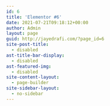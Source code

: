 ```yaml
---
id: 6
title: 'Elementor #6'
date: 2021-07-21T09:18:12+00:00
author: Admin
layout: page
guid: http://jayedrafi.com/?page_id=6
site-post-title:
  - disabled
ast-title-bar-display:
  - disabled
ast-featured-img:
  - disabled
site-content-layout:
  - page-builder
site-sidebar-layout:
  - no-sidebar
---
```

